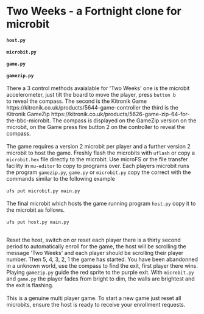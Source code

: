 <h1>Two Weeks - a Fortnight clone for microbit</h1>
<b>
<code>host.py</code><br/><br/>
<code>microbit.py</code><br/><br/>
<code>game.py</code><br/><br/>
<code>gamezip.py</code><br/><br/>
</b>
There a 3 control methods avaialable for 'Two Weeks' one is the microbit
accelerometer, just tilt the board to move the player, press <code>button b
</code> to reveal the compass.  The second is the Kitronik Game
https://kitronik.co.uk/products/5644-game-controller the third is the  Kitronik
GameZip https://kitronik.co.uk/products/5626-game-zip-64-for-the-bbc-microbit.
The compass is displayed on the GameZip version on the microbit, on the Game
press fire button 2 on the controller to reveal the compass.
<br/><br/>
The game requires a version 2 microbit per player and a further version 2
microbit to host the game. Freshly flash the microbits with <code>uflash</code>
or copy a <code>microbit.hex</code> file directly to the microbit. Use microFS
or the file transfer facility in <code>mu-editor</code> to copy to programs
over. Each players microbit runs the program <code>gamezip.py</code>,
<code>game.py</code> or <code>microbit.py</code> copy the correct with the
commands similar to the following example<br/><br/>
<code>ufs put microbit.py main.py</code><br/><br/>
The final microbit which hosts the game running program <code>host.py</code>
copy it to the microbit as follows.<br/><br/>
<code>ufs put host.py main.py</code><br/><br/>

Reset the host, switch on or reset each player there is a thirty second period
to automatically enroll for the game, the host will be scrolling the
message 'Two Weeks' and each player should be scrolling their player number.
Then 5, 4, 3, 2, 1 the game has started. You have been abandonned in a unknown
world, use the compass to find the exit, first player there wins.
Playing <code>gamezip.py</code> guide the red sprite to the purple exit.  With
<code>microbit.py</code> and <code>game.py</code> the player fades from bright
to dim, the walls are brightest and the exit is flashing.
<br/><br/>
This is a genuine multi player game.  To start a new game just reset all
microbits, ensure the host is ready to receive your enrollment requests.